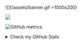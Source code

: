 ![](/assets/banner.gif =1000x200)

[![](https://visitcount.itsvg.in/api?id=titodelas&icon=1&color=1)](https://visitcount.itsvg.in)


![GitHub metrics](https://metrics.lecoq.io/titodelas)

<details><summary>Check my GitHub Stats</summary>

<p  align="center">
<img  src="https://github-readme-stats.vercel.app/api/top-langs/?username=titodelas&theme=tokyonight&hide_border=true&include_all_commits=true&count_private=true&layout=compact"  alt="Most Used Lenguages">
</p>
<p  align="center">
<img  src="https://github-readme-stats.vercel.app/api?username=titodelas&theme=tokyonight&hide_border=true&include_all_commits=true&count_private=true"  alt="GitHub Stats">
</p>

<p  align="center">
<img  src="https://github-readme-streak-stats.herokuapp.com/?user=titodelas&theme=tokyonight&hide_border=true"  alt="GitHub">
</p>

<p  align="center">
<img  src="https://github-profile-trophy.vercel.app/?username=titodelas&theme=tokyonight&no-frame=true&no-bg=false&margin-w=4"  alt="GitHub">
</p>

![GitHub Activity Graph](https://activity-graph.herokuapp.com/graph?username=titodelas&theme=tokyonight&hide_border=true)
</details>
<br/>  
